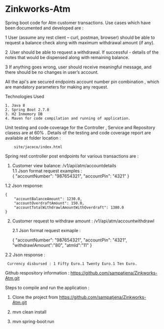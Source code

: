 # Zinkworks-Atm
Spring boot code for Atm customer transactions.
Use cases which have been documented and developed are :

1 User (assume any rest client – curl, postman, browser) should be able to request a balance
  check along with maximum withdrawal amount (if any).
  
2 .User should be able to request a withdrawal. If successful - details of the notes that would
  be dispensed along with remaining balance.
  
3 If anything goes wrong, user should receive meaningful message, and there should be no
  changes in user’s account.
  
 All the api's are secured endpoints account number pin combination , which are mandatory parameters for making any request.

 Technologies Used
	
	1. Java 8
	2. Spring Boot 2.7.0
	3. H2 Inmemory DB
	4. Maven for code compilation and running of application.

Unit testing and code coverage for the Controller , Service and Repository clasess are at 60% .
Details of the testing and code coverage report are available at folder location : 
	
		site/jacoco/index.html

Spring rest controller post endpoints for various transactions are :
1. Customer view balance: /v1/api/atm/accountdetails                     
  1.1 Json format request  examples :                             
  	{
		"accountNumber": "987654321",
		"accountPin": "4321"
     }
 
 1.2 Json response:
 	
	{
		"accountBalanceAmount": 1230.0,
		"accountOverdraftAmount": 150.0,
		"accountTotalWithdrawlAmountWithOverdraft": 1380.0
    } 
   
2. Customer request to withdraw amount : /v1/api/atm/accountwithdrawl

	2.1 Json format request exmaple :
	
	{
		"accountNumber": "987654321",
		"accountPin": "4321",
		"withdrawlAmount":"80",
		"atmId":"11"
    }
  

  2.2 Json response :
     
	 Currency disbursed : 1 Fifty Euro.1 Twenty Euro.1 Ten Euro.

Github respository information : https://github.com/sampatjena/Zinkworks-Atm.git

Steps to compile and run the application : 
  
   1. Clone the project from https://github.com/sampatjena/Zinkworks-Atm.git

   2. mvn clean install

   3. mvn spring-boot:run




